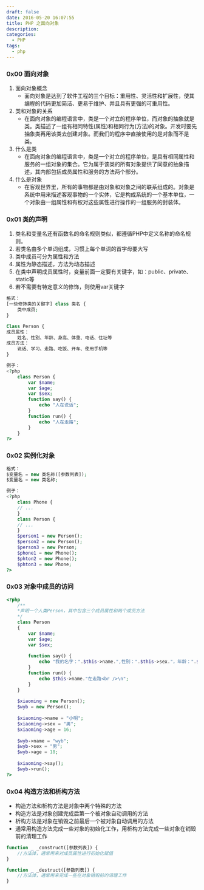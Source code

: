 ```yaml
---
draft: false
date: 2016-05-20 16:07:55
title: PHP 之面向对象
description: 
categories:
  - PHP
tags:
  - php
---
```


### 0x00 面向对象
1. 面向对象概念
	* 面向对象是达到了软件工程的三个目标：重用性、灵活性和扩展性，使其编程的代码更加简洁、更易于维护、并且具有更强的可重用性。
2. 类和对象的关系
	* 在面向对象的编程语言中，类是一个对立的程序单位，而对象的抽象就是类。类描述了一组有相同特性(属性)和相同行为(方法)的对象。开发时要先抽象类再用该类去创建对象。而我们的程序中直接使用的是对象而不是类。
3. 什么是类
	* 在面向对象的编程语言中，类是一个对立的程序单位，是具有相同属性和服务的一组对象的集合。它为属于该类的所有对象提供了同意的抽象描述，其内部包括成员属性和服务的方法两个部分。
4. 什么是对象
	* 在客观世界里，所有的事物都是由对象和对象之间的联系组成的。对象是系统中用来描述客观事物的一个实体，它是构成系统的一个基本单位，一个对象由一组属性和有权对这些属性进行操作的一组服务的封装体。

### 0x01 类的声明
1. 类名和变量名还有函数名的命名规则类似，都遵循PHP中定义名称的命名规则。
2. 若类名由多个单词组成，习惯上每个单词的首字母要大写
3. 类中成员可分为属性和方法
4. 属性为静态描述，方法为动态描述
5. 在类中声明成员属性时，变量前面一定要有关键字，如：public、private、static等
6. 若不需要有特定意义的修饰，则使用var关键字

```php
格式：
[一些修饰类的关键字] class 类名 {
    类中成员;
}

Class Person {
成员属性：
    姓名、性别、年龄、身高、体重、电话、住址等
成员方法：
    说话、学习、走路、吃饭、开车、使用手机等
}

例子：
<?php
    class Person {
        var $name;
        var $age;
        var $sex;
        function say() {
            echo "人在说话";
        }
        function run() {
            echo "人在走路";
        }
    }
?>
```

### 0x02 实例化对象
```php
格式：
$变量名 = new 类名称([参数列表]);
$变量名 = new 类名称;

例子：
<?php
    class Phone {
    // ...
    }
    class Person {
    // ...
    }
    $person1 = new Person();
    $person2 = new Person();
    $person3 = new Person;
    $phone1 = new Phone();
    $phton2 = new Phone();
    $phton3 = new Phone;
?>
```

### 0x03 对象中成员的访问
```php
<?php
	/**
    *声明一个人类Person，其中包含三个成员属性和两个成员方法
    */
    class Person
    {
    	var $name;
        var $age;
        var $sex;
        
        function say() {
        	echo "我的名字：".$this->name.",性别：".$this->sex."，年龄：".$this->age."。<br />\n";
        }
        function run() {
        	echo $this->name."在走路<br />\n";
        }
    }
    
    $xiaoming = new Person();
    $wyb = new Person();
    
    $xiaoming->name = "小明";
    $xiaoming->sex = "男";
    $xiaoming->age = 16;
    
    $wyb->name = "wyb";
    $wyb->sex = "男";
    $wyb->age = 18;
    
    $xiaoming->say();
    $wyb->run();
?>
```

### 0x04 构造方法和析构方法
* 构造方法和析构方法是对象中两个特殊的方法
* 构造方法是对象创建完成后第一个被对象自动调用的方法
* 析构方法是对象在销毁之前最后一个被对象自动调用的方法
* 通常用构造方法完成一些对象的初始化工作，用析构方法完成一些对象在销毁前的清理工作

```php
function _ _construct([参数列表]) {
	//方法体，通常用来对成员属性进行初始化赋值
}

function _ _destruct([参数列表]) {
	//方法体，通常用来完成一些在对象销毁前的清理工作
}
```